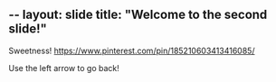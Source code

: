--
layout: slide
title: "Welcome to the second slide!"
---
Sweetness!  https://www.pinterest.com/pin/185210603413416085/ 

Use the left arrow to go back!
